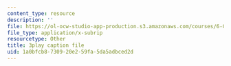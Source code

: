 ```yaml
---
content_type: resource
description: ''
file: https://ol-ocw-studio-app-production.s3.amazonaws.com/courses/6-004-computation-structures-spring-2017/1a0bfcb8730920e259fa5da5adbced2d_8MWU1PxvaDY.srt
file_type: application/x-subrip
resourcetype: Other
title: 3play caption file
uid: 1a0bfcb8-7309-20e2-59fa-5da5adbced2d
---
```

